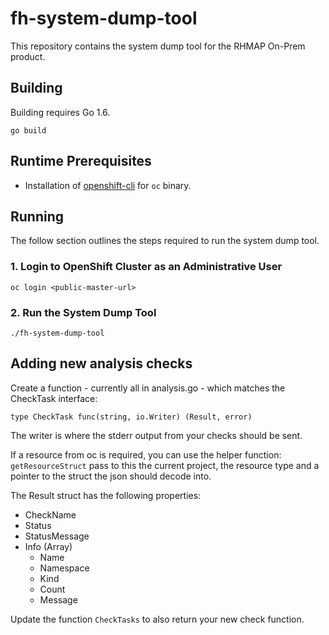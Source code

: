 # fh-system-dump-tool

This repository contains the system dump tool for the RHMAP On-Prem product.

## Building

Building requires Go 1.6.

```
go build
```

## Runtime Prerequisites

- Installation of [openshift-cli](https://docs.openshift.com/enterprise/3.2/cli_reference) for `oc` binary.

## Running

The follow section outlines the steps required to run the system dump tool.

### 1. Login to OpenShift Cluster as an Administrative User

```
oc login <public-master-url>
```

### 2. Run the System Dump Tool

```
./fh-system-dump-tool
```

## Adding new analysis checks
Create a function - currently all in analysis.go - which matches the CheckTask interface:
```
type CheckTask func(string, io.Writer) (Result, error)
```

The writer is where the stderr output from your checks should be sent.

If a resource from oc is required, you can use the helper function: `getResourceStruct` pass to this the current 
project, the resource type and a pointer to the struct the json should decode into.

The Result struct has the following properties:
- CheckName
- Status
- StatusMessage
- Info (Array)
  - Name
  - Namespace
  - Kind
  - Count
  - Message

Update the function `CheckTasks` to also return your new check function.